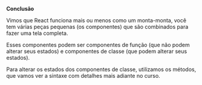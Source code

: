 **Conclusão**

Vimos que React funciona mais ou menos como um monta-monta, você tem várias peças pequenas (os componentes) que são combinados para fazer uma tela completa.

Esses componentes podem ser componentes de função (que não podem alterar seus estados) e componentes de classe (que podem alterar seus estados).

Para alterar os estados dos componentes de classe, utilizamos os métodos, que vamos ver a sintaxe com detalhes mais adiante no curso.
